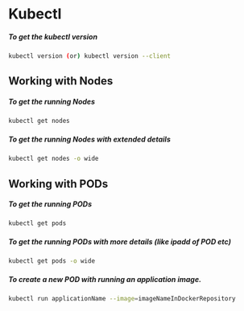 # Kubectl

##### To get the kubectl version
```bash
kubectl version (or) kubectl version --client
```

## Working with Nodes
##### To get the running Nodes
```bash
kubectl get nodes
```
##### To get the running Nodes with extended details
```bash
kubectl get nodes -o wide
```

## Working with PODs
##### To get the running PODs
```bash
kubectl get pods
```

##### To get the running PODs with more details (like ipadd of POD etc)
```bash
kubectl get pods -o wide
```

##### To create a new POD with running an application image.
```bash
kubectl run applicationName --image=imageNameInDockerRepository
```
